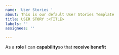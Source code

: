 ```yaml
---
name: 'User Stories '
about: This is our default User Stories Template
title: USER STORY :<TITLE>
labels: ''
assignees: ''

---
```


As a **role** I can **capability**so that **receive benefit**
